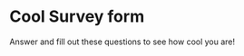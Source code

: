 <div class="main">
    <h1 id="title">Cool Survey form</h1>
  <p id="desciption">
      Answer and fill out these questions to see how cool you are!
